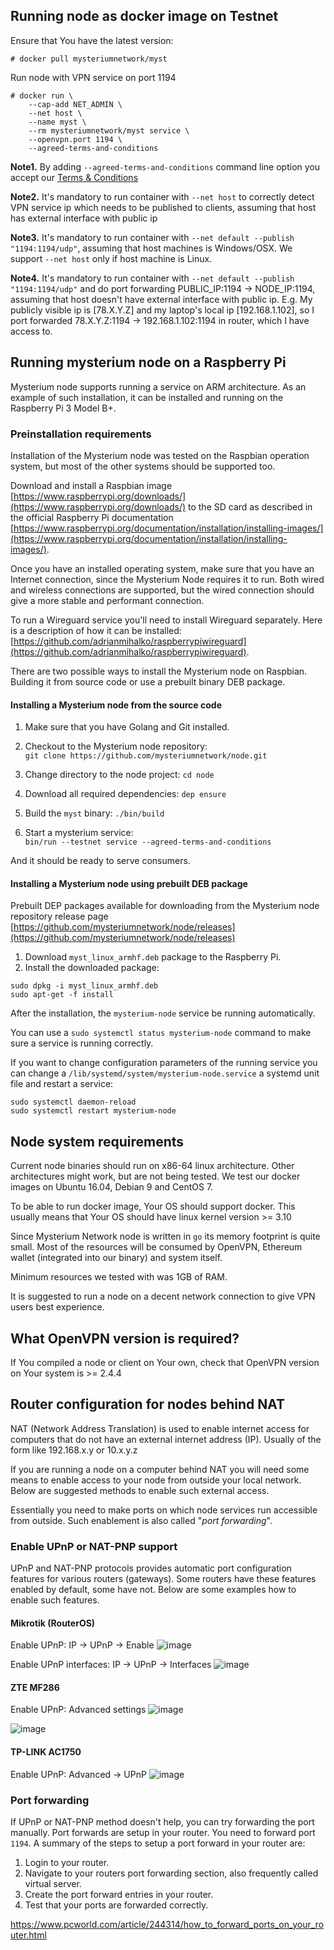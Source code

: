 ## Running node as docker image on Testnet

Ensure that You have the latest version:
```shell
# docker pull mysteriumnetwork/myst
```

Run node with VPN service on port 1194
```
# docker run \
    --cap-add NET_ADMIN \
    --net host \
    --name myst \
    --rm mysteriumnetwork/myst service \
    --openvpn.port 1194 \
    --agreed-terms-and-conditions
```

**Note1.**
By adding `--agreed-terms-and-conditions` command line option you accept our [Terms & Conditions](/about/terms-and-conditions/)

**Note2.**
It's mandatory to run container with `--net host` to correctly detect VPN service ip which needs to be published to clients, assuming that host has external interface with public ip

**Note3.**
It's mandatory to run container with `--net default --publish "1194:1194/udp"`, assuming that host machines is Windows/OSX. We support `--net host` only if host machine is Linux.

**Note4.**
It's mandatory to run container with `--net default --publish "1194:1194/udp"` and do port forwarding PUBLIC_IP:1194 -> NODE_IP:1194, assuming that host doesn't have external interface with public ip.
E.g. My publicly visible ip is [78.X.Y.Z] and my laptop's local ip [192.168.1.102], so I port forwarded 78.X.Y.Z:1194 -> 192.168.1.102:1194 in router, which I have access to.


## Running mysterium node on a Raspberry Pi

Mysterium node supports running a service on ARM architecture. As an example of such installation, it can be installed and running on the Raspberry Pi 3 Model B+.

### Preinstallation requirements
Installation of the Mysterium node was tested on the Raspbian operation system, but most of the other systems should be supported too.

Download and install a Raspbian image [https://www.raspberrypi.org/downloads/](https://www.raspberrypi.org/downloads/) to the SD card as described in the official Raspberry Pi documentation [https://www.raspberrypi.org/documentation/installation/installing-images/](https://www.raspberrypi.org/documentation/installation/installing-images/).

Once you have an installed operating system, make sure that you have an Internet connection, since the Mysterium Node requires it to run. Both wired and wireless connections are supported, but the wired connection should give a more stable and performant connection.

To run a Wireguard service you'll need to install Wireguard separately. Here is a description of how it can be installed: [https://github.com/adrianmihalko/raspberrypiwireguard](https://github.com/adrianmihalko/raspberrypiwireguard).

There are two possible ways to install the Mysterium node on Raspbian. Building it from source code or use a prebuilt binary DEB package.

#### Installing a Mysterium node from the source code

1) Make sure that you have Golang and Git installed.

2) Checkout to the Mysterium node repository:<br/>
    `git clone https://github.com/mysteriumnetwork/node.git`

3) Change directory to the node project:
   `cd node`

4) Download all required dependencies:
   `dep ensure`

5) Build the `myst` binary:
   `./bin/build`

6) Start a mysterium service:<br/>
   `bin/run --testnet service --agreed-terms-and-conditions`

And it should be ready to serve consumers.

#### Installing a Mysterium node using prebuilt DEB package

Prebuilt DEP packages available for downloading from the Mysterium node repository release page [https://github.com/mysteriumnetwork/node/releases](https://github.com/mysteriumnetwork/node/releases)

1) Download `myst_linux_armhf.deb` package to the Raspberry Pi.
2) Install the downloaded package:<br/>

```
sudo dpkg -i myst_linux_armhf.deb
sudo apt-get -f install
```

After the installation, the `mysterium-node` service be running automatically.

You can use a `sudo systemctl status mysterium-node` command to make sure a service is running correctly.

If you want to change configuration parameters of the running service you can change a `/lib/systemd/system/mysterium-node.service` a systemd unit file and restart a service:

```
sudo systemctl daemon-reload
sudo systemctl restart mysterium-node
```


## Node system requirements

Current node binaries should run on x86-64 linux architecture. Other architectures might work, but are not being tested.
We test our docker images on Ubuntu 16.04, Debian 9 and CentOS 7.

To be able to run docker image, Your OS should support docker. This usually means that Your OS should have linux kernel version >= 3.10

Since Mysterium Network node is written in `go` its memory footprint is quite small. Most of the resources will be consumed by OpenVPN, Ethereum wallet (integrated into our binary) and system itself.

Minimum resources we tested with was 1GB of RAM.

It is suggested to run a node on a decent network connection to give VPN users best experience.

## What OpenVPN version is required?

If You compiled a node or client on Your own, check that OpenVPN version on Your system is >= 2.4.4

## Router configuration for nodes behind NAT

NAT (Network Address Translation) is used to enable internet access for
computers that do not have an external internet address (IP). Usually of the form like
192.168.x.y or 10.x.y.z

If you are running a node on a computer behind NAT you will need some means to
enable access to your node from outside your local network. Below are suggested
methods to enable such external access.

Essentially you need to make ports on which node services run accessible from outside.
Such enablement is also called "_port forwarding_".

### Enable UPnP or NAT-PNP support

UPnP and NAT-PNP protocols provides automatic port configuration features for various routers (gateways).
Some routers have these features enabled by default, some have not. Below are some examples how to enable such features.

#### Mikrotik (RouterOS)

Enable UPnP: IP -> UPnP -> Enable
![image](upnp/mikrotik_upnp.png)

Enable UPnP interfaces: IP -> UPnP -> Interfaces
![image](upnp/mikrotik_upnp_interfaces.png)

#### ZTE MF286

Enable UPnP: Advanced settings
![image](upnp/zte_advanced.png)

![image](upnp/zte_upnp.png)

#### TP-LINK AC1750

Enable UPnP: Advanced -> UPnP
![image](upnp/tplink_upnp.png)

### Port forwarding

If UPnP or NAT-PNP method doesn't help, you can try forwarding the port manually.
Port forwards are setup in your router.
You need to forward port `1194`.
A summary of the steps to setup a port forward in your router are:

1. Login to your router.
2. Navigate to your routers port forwarding section, also frequently called virtual server.
3. Create the port forward entries in your router.
4. Test that your ports are forwarded correctly.

https://www.pcworld.com/article/244314/how_to_forward_ports_on_your_router.html 
